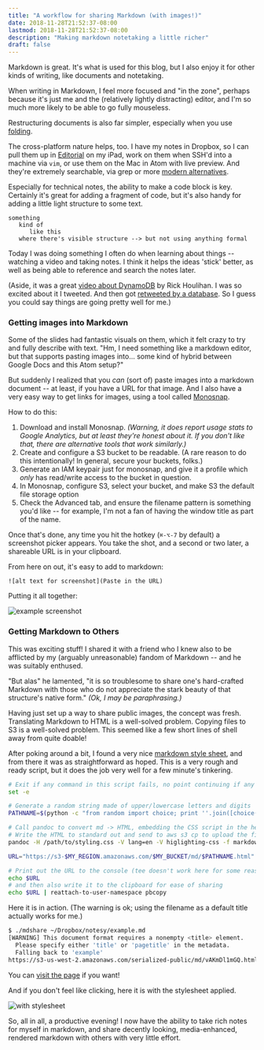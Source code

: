 ```yaml
---
title: "A workflow for sharing Markdown (with images!)"
date: 2018-11-28T21:52:37-08:00
lastmod: 2018-11-28T21:52:37-08:00
description: "Making markdown notetaking a little richer"
draft: false
---
```


Markdown is great. It's what is used for this blog, but I also enjoy it for other kinds of writing, like documents and notetaking.

When writing in Markdown, I feel more focused and "in the zone", perhaps because it's just me and the (relatively lightly distracting) editor, and I'm so much more likely to be able to go fully mouseless.

Restructuring documents is also far simpler, especially when you use [folding](https://en.wikipedia.org/wiki/Code_folding).

The cross-platform nature helps, too. I have my notes in Dropbox, so I can pull them up in [Editorial](https://omz-software.com/editorial/) on my iPad, work on them when SSH'd into a machine via `vim`, or use them on the Mac in Atom with live preview. And they're extremely searchable, via grep or more [modern alternatives](https://github.com/monochromegane/the_platinum_searcher).

Especially for technical notes, the ability to make a code block is key. Certainly it's great for adding a fragment of code, but it's also handy for adding a little light structure to some text.

```
something
   kind of
      like this
   where there's visible structure --> but not using anything formal
```

Today I was doing something I often do when learning about things -- watching a video and taking notes. I think it helps the ideas 'stick' better, as well as being able to reference and search the notes later.

(Aside, it was a great [video about DynamoDB](https://www.youtube.com/watch?v=HaEPXoXVf2k) by Rick Houlihan. I was so excited about it I tweeted. And then got [retweeted by a database](https://twitter.com/dynamodb/status/1068014679463587840). So I guess you could say things are going pretty well for me.)

### Getting images into Markdown

Some of the slides had fantastic visuals on them, which it felt crazy to try and fully describe with text. "Hm, I need something like a markdown editor, but that supports pasting images into... some kind of hybrid between Google Docs and this Atom setup?"

But suddenly I realized that you *can* (sort of) paste images into a markdown document -- at least, if you have a URL for that image. And I also have a very easy way to get links for images, using a tool called [Monosnap](https://monosnap.com/welcome).

How to do this:

1. Download and install Monosnap. *(Warning, it does report usage stats to Google Analytics, but at least they're honest about it. If you don't like that, there are alternative tools that work similarly.)*
2. Create and configure a S3 bucket to be readable. (A rare reason to do this intentionally! In general, secure your buckets, folks.)
2. Generate an IAM keypair just for monosnap, and give it a profile which *only* has read/write access to the bucket in question.
3. In Monosnap, configure S3, select your bucket, and make S3 the default file storage option
4. Check the Advanced tab, and ensure the filename pattern is something you'd like -- for example, I'm not a fan of having the window title as part of the name.

Once that's done, any time you hit the hotkey (`⌘-⌥-7` by default) a screenshot picker appears. You take the shot, and a second or two later, a shareable URL is in your clipboard.

From here on out, it's easy to add to markdown:

```
![alt text for screenshot](Paste in the URL)
```

Putting it all together:

![example screenshot](/images/md_wf/small_example.png#center)

### Getting Markdown to Others

This was exciting stuff! I shared it with a friend who I knew also to be afflicted by my (arguably unreasonable) fandom of Markdown -- and he was suitably enthused.

"But alas" he lamented, "it is so troublesome to share one's hard-crafted Markdown with those who do not appreciate the stark beauty of that structure's native form." *(Ok, I may be paraphrasing.)*

Having just set up a way to share public images, the concept was fresh. Translating Markdown to HTML is a well-solved problem. Copying files to S3 is a well-solved problem. This seemed like a few short lines of shell away from quite doable!

After poking around a bit, I found a very nice [markdown style sheet](http://benjam.info/panam/), and from there it was as straightforward as hoped. This is a very rough and ready script, but it does the job very well for a few minute's tinkering.

```bash
# Exit if any command in this script fails, no point continuing if any step explodes
set -e

# Generate a random string made of upper/lowercase letters and digits
PATHNAME=$(python -c "from random import choice; print ''.join([choice('ABCDEFGHIJKLMNOPQRSTUVWXYZabcdefghijklmnopqrstuvwxyz0123456789') for i in range(10)])")

# Call pandoc to convert md -> HTML, embedding the CSS script in the header
# Write the HTML to standard out and send to aws s3 cp to upload the file
pandoc -H /path/to/styling.css -V lang=en -V higlighting-css -f markdown+smart --to=html5 $1 -o - | aws s3 cp - s3://$MY_BUCKET/md/$PATHNAME.html --acl public-read --content-type "text/html"

URL="https://s3-$MY_REGION.amazonaws.com/$MY_BUCKET/md/$PATHNAME.html"

# Print out the URL to the console (tee doesn't work here for some reason?)
echo $URL
# and then also write it to the clipboard for ease of sharing
echo $URL | reattach-to-user-namespace pbcopy
```

Here it is in action. (The warning is ok; using the filename as a default title actually works for me.)

```bash
$ ./mdshare ~/Dropbox/notesy/example.md
[WARNING] This document format requires a nonempty <title> element.
  Please specify either 'title' or 'pagetitle' in the metadata.
  Falling back to 'example'
https://s3-us-west-2.amazonaws.com/serialized-public/md/vAKmDl1mGQ.html
```

You can [visit the page](https://s3-us-west-2.amazonaws.com/serialized-public/md/vAKmDl1mGQ.html) if you want!

And if you don't feel like clicking, here it is with the stylesheet applied.

![with stylesheet](/images/md_wf/rendered_web.png#center)

So, all in all, a productive evening! I now have the ability to take rich notes for myself in markdown, and share decently looking, media-enhanced, rendered markdown with others with very little effort.
